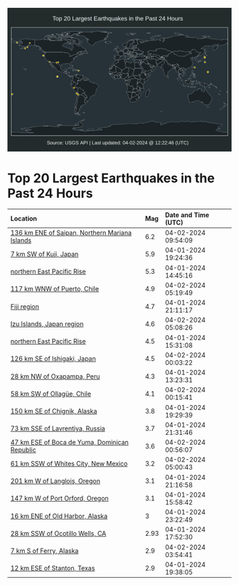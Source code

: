 ![Map](./map.png)

# Top 20 Largest Earthquakes in the Past 24 Hours

| Location | Mag | Date and Time (UTC) |
|:---|:---|:---|
| [136 km ENE of Saipan, Northern Mariana Islands](https://earthquake.usgs.gov/earthquakes/eventpage/us7000m9bq) | 6.2 | 04-02-2024 09:54:09 |
| [7 km SW of Kuji, Japan](https://earthquake.usgs.gov/earthquakes/eventpage/us7000m98g) | 5.9 | 04-01-2024 19:24:36 |
| [northern East Pacific Rise](https://earthquake.usgs.gov/earthquakes/eventpage/us7000m976) | 5.3 | 04-01-2024 14:45:16 |
| [117 km WNW of Puerto, Chile](https://earthquake.usgs.gov/earthquakes/eventpage/us7000m9ax) | 4.9 | 04-02-2024 05:19:49 |
| [Fiji region](https://earthquake.usgs.gov/earthquakes/eventpage/us7000m996) | 4.7 | 04-01-2024 21:11:17 |
| [Izu Islands, Japan region](https://earthquake.usgs.gov/earthquakes/eventpage/us7000m9av) | 4.6 | 04-02-2024 05:08:26 |
| [northern East Pacific Rise](https://earthquake.usgs.gov/earthquakes/eventpage/us7000m97a) | 4.5 | 04-01-2024 15:31:08 |
| [126 km SE of Ishigaki, Japan](https://earthquake.usgs.gov/earthquakes/eventpage/us7000m99r) | 4.5 | 04-02-2024 00:03:22 |
| [28 km NW of Oxapampa, Peru](https://earthquake.usgs.gov/earthquakes/eventpage/us7000m96y) | 4.3 | 04-01-2024 13:23:31 |
| [58 km SW of Ollagüe, Chile](https://earthquake.usgs.gov/earthquakes/eventpage/us7000m99t) | 4.1 | 04-02-2024 00:15:41 |
| [150 km SE of Chignik, Alaska](https://earthquake.usgs.gov/earthquakes/eventpage/us7000m98i) | 3.8 | 04-01-2024 19:29:39 |
| [73 km SSE of Lavrentiya, Russia](https://earthquake.usgs.gov/earthquakes/eventpage/ak02448i4rvz) | 3.7 | 04-01-2024 21:31:46 |
| [47 km ESE of Boca de Yuma, Dominican Republic](https://earthquake.usgs.gov/earthquakes/eventpage/pr2024093000) | 3.6 | 04-02-2024 00:56:07 |
| [61 km SSW of Whites City, New Mexico](https://earthquake.usgs.gov/earthquakes/eventpage/tx2024gmmf) | 3.2 | 04-02-2024 05:00:43 |
| [201 km W of Langlois, Oregon](https://earthquake.usgs.gov/earthquakes/eventpage/us7000m997) | 3.1 | 04-01-2024 21:16:58 |
| [147 km W of Port Orford, Oregon](https://earthquake.usgs.gov/earthquakes/eventpage/us7000m97b) | 3.1 | 04-01-2024 15:58:42 |
| [16 km ENE of Old Harbor, Alaska](https://earthquake.usgs.gov/earthquakes/eventpage/ak02448j9pvv) | 3 | 04-01-2024 23:22:49 |
| [28 km SSW of Ocotillo Wells, CA](https://earthquake.usgs.gov/earthquakes/eventpage/ci40703056) | 2.93 | 04-01-2024 17:52:30 |
| [7 km S of Ferry, Alaska](https://earthquake.usgs.gov/earthquakes/eventpage/ak02449v38mu) | 2.9 | 04-02-2024 03:54:41 |
| [12 km ESE of Stanton, Texas](https://earthquake.usgs.gov/earthquakes/eventpage/us7000m98l) | 2.9 | 04-01-2024 19:38:05 |
